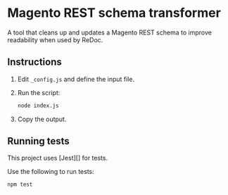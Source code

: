 # Magento REST schema transformer

A tool that cleans up and updates a Magento REST schema to improve readability when used by ReDoc.

## Instructions

1. Edit `_config.js` and define the input file.

1. Run the script:

   ```sh
   node index.js
   ```

1. Copy the output.

## Running tests

This project uses [Jest][] for tests.

Use the following to run tests:

```sh
npm test
```
